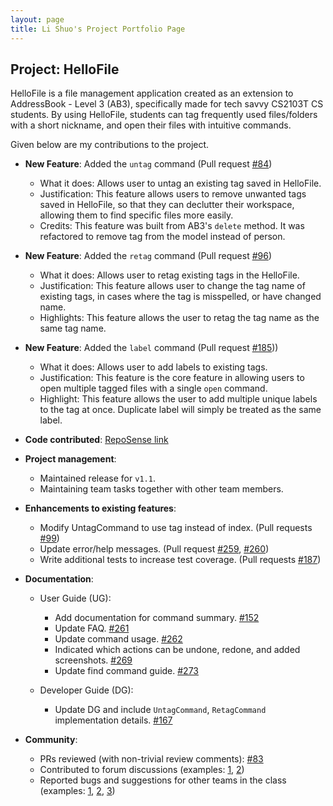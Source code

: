 ```yaml
---
layout: page
title: Li Shuo's Project Portfolio Page
---
```


## Project: HelloFile

HelloFile is a file management application created as an extension to AddressBook - Level 3 (AB3),
specifically made for tech savvy CS2103T CS students.
By using HelloFile, students can tag frequently used files/folders with a short nickname, and open their files
with intuitive commands.

Given below are my contributions to the project.

* **New Feature**: Added the `untag` command
(Pull request [\#84](https://github.com/AY2021S1-CS2103T-F12-1/tp/pull/84))
  * What it does: Allows user to untag an existing tag saved in HelloFile.
  * Justification: This feature allows users to remove unwanted tags saved in HelloFile, so that they can declutter
  their workspace, allowing them to find specific files more easily.
  * Credits: This feature was built from AB3's `delete` method.
  It was refactored to remove tag from the model instead of person.
  
* **New Feature**: Added the `retag` command
(Pull request [\#96](https://github.com/AY2021S1-CS2103T-F12-1/tp/pull/96))
  * What it does: Allows user to retag existing tags in the HelloFile.
  * Justification: This feature allows user to change the tag name of existing tags, in cases where the tag is
  misspelled, or have changed name.
  * Highlights: This feature allows the user to retag the tag name as the same tag name.
  
* **New Feature**: Added the `label` command
(Pull request [\#185](https://github.com/AY2021S1-CS2103T-F12-1/tp/pull/185)))
  * What it does: Allows user to add labels to existing tags.
  * Justification: This feature is the core feature in allowing users to open multiple tagged files with a single `open`
  command.
  * Highlight: This feature allows the user to add multiple unique labels to the tag at once. Duplicate label will simply
  be treated as the same label.

* **Code contributed**: [RepoSense link](https://nus-cs2103-ay2021s1.github.io/tp-dashboard/#breakdown=true&search=li-s&sort=groupTitle&sortWithin=title&since=2020-08-14&timeframe=commit&mergegroup=&groupSelect=groupByRepos&checkedFileTypes=docs~functional-code~test-code~other&tabOpen=true&tabType=authorship&tabAuthor=li-s&tabRepo=AY2021S1-CS2103T-F12-1%2Ftp%5Bmaster%5D&authorshipIsMergeGroup=false&authorshipFileTypes=docs~functional-code~test-code)

* **Project management**:
  * Maintained release for `v1.1`.
  * Maintaining team tasks together with other team members.

* **Enhancements to existing features**:
  * Modify UntagCommand to use tag instead of index.
  (Pull requests [\#99](https://github.com/AY2021S1-CS2103T-F12-1/tp/pull/99))
  * Update error/help messages.
  (Pull request [\#259](https://github.com/AY2021S1-CS2103T-F12-1/tp/pull/259),
  [\#260](https://github.com/AY2021S1-CS2103T-F12-1/tp/pull/260))
  * Write additional tests to increase test coverage.
  (Pull requests [\#187](https://github.com/AY2021S1-CS2103T-F12-1/tp/pull/187))

* **Documentation**:
  * User Guide (UG):
    * Add documentation for command summary. [\#152](https://github.com/AY2021S1-CS2103T-F12-1/tp/pull/27)
    * Update FAQ. [\#261](https://github.com/AY2021S1-CS2103T-F12-1/tp/pull/261)
    * Update command usage. [\#262](https://github.com/AY2021S1-CS2103T-F12-1/tp/pull/262)
    * Indicated which actions can be undone, redone, and added screenshots. [\#269](https://github.com/AY2021S1-CS2103T-F12-1/tp/pull/269)
    * Update find command guide. [\#273](https://github.com/AY2021S1-CS2103T-F12-1/tp/pull/273)
    
  * Developer Guide (DG):
    * Update DG and include `UntagCommand`, `RetagCommand` implementation details. [\#167](https://github.com/AY2021S1-CS2103T-F12-1/tp/pull/167)

* **Community**:
  * PRs reviewed (with non-trivial review comments):
  [\#83](https://github.com/AY2021S1-CS2103T-F12-1/tp/pull/83)
  * Contributed to forum discussions
  (examples: [1](https://github.com/nus-cs2103-AY2021S1/forum/issues/129),
  [2](https://github.com/nus-cs2103-AY2021S1/forum/issues/156))
  * Reported bugs and suggestions for other teams in the class
  (examples: [1](https://github.com/li-s/ped/issues/7),
  [2](https://github.com/li-s/ped/issues/10),
  [3](https://github.com/li-s/ped/issues/11))
  